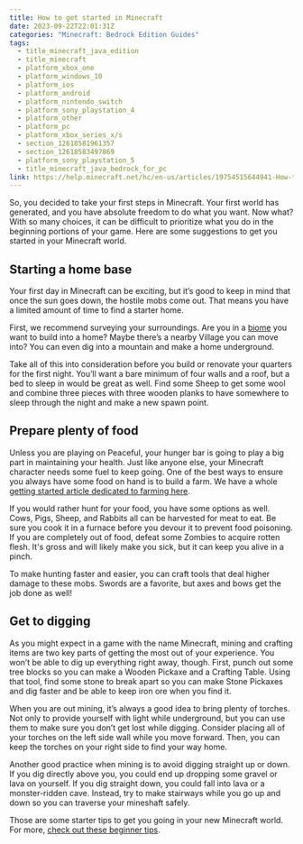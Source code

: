 ```yaml
---
title: How to get started in Minecraft
date: 2023-09-22T22:01:31Z
categories: "Minecraft: Bedrock Edition Guides"
tags:
  - title_minecraft_java_edition
  - title_minecraft
  - platform_xbox_one
  - platform_windows_10
  - platform_ios
  - platform_android
  - platform_nintendo_switch
  - platform_sony_playstation_4
  - platform_other
  - platform_pc
  - platform_xbox_series_x/s
  - section_12618581961357
  - section_12618583497869
  - platform_sony_playstation_5
  - title_minecraft_java_bedrock_for_pc
link: https://help.minecraft.net/hc/en-us/articles/19754515644941-How-to-get-started-in-Minecraft
---
```


So, you decided to take your first steps in Minecraft. Your first world has generated, and you have absolute freedom to do what you want. Now what? With so many choices, it can be difficult to prioritize what you do in the beginning portions of your game. Here are some suggestions to get you started in your Minecraft world.

## Starting a home base

Your first day in Minecraft can be exciting, but it’s good to keep in mind that once the sun goes down, the hostile mobs come out. That means you have a limited amount of time to find a starter home.

First, we recommend surveying your surroundings. Are you in a [biome](./Minecraft-Types-of-Biomes.md) you want to build into a home? Maybe there’s a nearby Village you can move into? You can even dig into a mountain and make a home underground. 

Take all of this into consideration before you build or renovate your quarters for the first night. You’ll want a bare minimum of four walls and a roof, but a bed to sleep in would be great as well. Find some Sheep to get some wool and combine three pieces with three wooden planks to have somewhere to sleep through the night and make a new spawn point.

## Prepare plenty of food

Unless you are playing on Peaceful, your hunger bar is going to play a big part in maintaining your health. Just like anyone else, your Minecraft character needs some fuel to keep going. One of the best ways to ensure you always have some food on hand is to build a farm. We have a whole [getting started article dedicated to farming here](./A-Beginner-s-Guide-to-Farming-in-Minecraft.md).

If you would rather hunt for your food, you have some options as well. Cows, Pigs, Sheep, and Rabbits all can be harvested for meat to eat. Be sure you cook it in a furnace before you devour it to prevent food poisoning. If you are completely out of food, defeat some Zombies to acquire rotten flesh. It's gross and will likely make you sick, but it can keep you alive in a pinch.

To make hunting faster and easier, you can craft tools that deal higher damage to these mobs. Swords are a favorite, but axes and bows get the job done as well!

## Get to digging

As you might expect in a game with the name Minecraft, mining and crafting items are two key parts of getting the most out of your experience. You won’t be able to dig up everything right away, though. First, punch out some tree blocks so you can make a Wooden Pickaxe and a Crafting Table. Using that tool, find some stone to break apart so you can make Stone Pickaxes and dig faster and be able to keep iron ore when you find it.

When you are out mining, it’s always a good idea to bring plenty of torches. Not only to provide yourself with light while underground, but you can use them to make sure you don’t get lost while digging. Consider placing all of your torches on the left side wall while you move forward. Then, you can keep the torches on your right side to find your way home.

Another good practice when mining is to avoid digging straight up or down. If you dig directly above you, you could end up dropping some gravel or lava on yourself. If you dig straight down, you could fall into lava or a monster-ridden cave. Instead, try to make stairways while you go up and down so you can traverse your mineshaft safely.

Those are some starter tips to get you going in your new Minecraft world. For more, [check out these beginner tips](https://www.minecraft.net/en-us/minecraft-tips-for-beginners).
